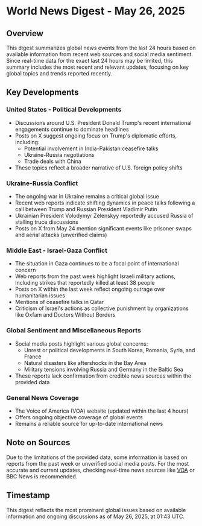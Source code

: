 # World News Digest - May 26, 2025

## Overview

This digest summarizes global news events from the last 24 hours based on available information from recent web sources and social media sentiment. Since real-time data for the exact last 24 hours may be limited, this summary includes the most recent and relevant updates, focusing on key global topics and trends reported recently.

## Key Developments

### United States - Political Developments

- Discussions around U.S. President Donald Trump's recent international engagements continue to dominate headlines
- Posts on X suggest ongoing focus on Trump's diplomatic efforts, including:
  - Potential involvement in India-Pakistan ceasefire talks
  - Ukraine-Russia negotiations
  - Trade deals with China
- These topics reflect a broader narrative of U.S. foreign policy shifts

### Ukraine-Russia Conflict

- The ongoing war in Ukraine remains a critical global issue
- Recent web reports indicate shifting dynamics in peace talks following a call between Trump and Russian President Vladimir Putin
- Ukrainian President Volodymyr Zelenskyy reportedly accused Russia of stalling truce discussions
- Posts on X from May 24 mention significant events like prisoner swaps and aerial attacks (unverified claims)

### Middle East - Israel-Gaza Conflict

- The situation in Gaza continues to be a focal point of international concern
- Web reports from the past week highlight Israeli military actions, including strikes that reportedly killed at least 38 people
- Posts on X within the last week reflect ongoing outrage over humanitarian issues
- Mentions of ceasefire talks in Qatar
- Criticism of Israel's actions as collective punishment by organizations like Oxfam and Doctors Without Borders

### Global Sentiment and Miscellaneous Reports

- Social media posts highlight various global concerns:
  - Unrest or political developments in South Korea, Romania, Syria, and France
  - Natural disasters like aftershocks in the Bay Area
  - Military tensions involving Russia and Germany in the Baltic Sea
- These reports lack confirmation from credible news sources within the provided data

### General News Coverage

- The Voice of America (VOA) website (updated within the last 4 hours)
- Offers ongoing objective coverage of global events
- Remains a reliable source for up-to-date international news

## Note on Sources

Due to the limitations of the provided data, some information is based on reports from the past week or unverified social media posts. For the most accurate and current updates, checking real-time news sources like [VOA](https://www.voanews.com) or BBC News is recommended.

## Timestamp

This digest reflects the most prominent global issues based on available information and ongoing discussions as of May 26, 2025, at 01:43 UTC.
